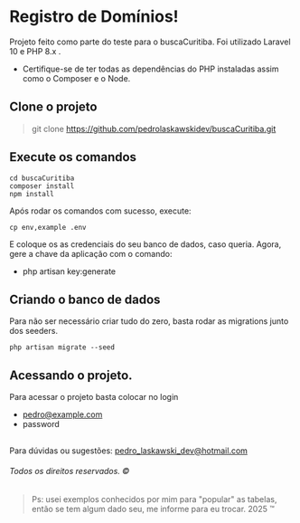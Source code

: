 # Registro de Domínios!

Projeto feito como parte do teste para o buscaCuritiba.
Foi utilizado Laravel 10 e PHP 8.x .

- Certifique-se de ter todas as dependências do PHP instaladas assim como o Composer e o Node.


## Clone o projeto

> git clone https://github.com/pedrolaskawskidev/buscaCuritiba.git

## Execute os comandos 
```
cd buscaCuritiba
composer install
npm install
```
Após rodar os comandos com sucesso, execute:
```
cp env,example .env
 ```
E coloque os as credenciais do seu banco de dados, caso queria.
Agora, gere a chave da aplicação com o comando:
- php artisan key:generate

## Criando o banco de dados
Para não ser necessário criar tudo do zero, basta rodar as migrations junto dos seeders.
```
php artisan migrate --seed
```
 

## Acessando o projeto.

Para acessar o projeto basta colocar no login
- pedro@example.com
- password

## 

Para dúvidas ou sugestões: pedro_laskawski_dev@hotmail.com

###### Todos os direitos reservados. :copyright:

>Ps: usei exemplos conhecidos por mim para "popular" as tabelas, então se tem algum dado seu, me informe para eu trocar.
2025 :tm:
